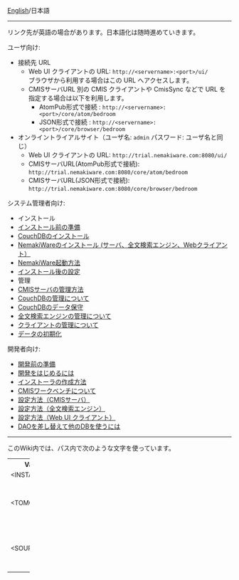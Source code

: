 [English](https://github.com/aegif/NemakiWare/wiki/Home)/日本語
***

リンク先が英語の場合があります。日本語化は随時進めていきます。

ユーザ向け:
* 接続先 URL
  * Web UI クライアントの URL: `http://<servername>:<port>/ui/`  
ブラウザから利用する場合はこの URL へアクセスします。
  * CMISサーバURL
  別の CMIS クライアントや CmisSync などで URL を指定する場合は以下を利用します。
    * AtomPub形式で接続 : `http://<servername>:<port>/core/atom/bedroom`
    * JSON形式で接続 : `http://<servername>:<port>/core/browser/bedroom`
* オンライントライアルサイト（ユーザ名: `admin` パスワード: ユーザ名と同じ）
  * Web UI クライアントの URL:  `http://trial.nemakiware.com:8080/ui/` 
  * CMISサーバURL(AtomPub形式で接続): `http://trial.nemakiware.com:8080/core/atom/bedroom`
  * CMISサーバURL(JSON形式で接続): `http://trial.nemakiware.com:8080/core/browser/bedroom`

システム管理者向け:
* インストール
 * [インストール前の準備](https://github.com/aegif/NemakiWare/wiki/%E3%82%A4%E3%83%B3%E3%82%B9%E3%83%88%E3%83%BC%E3%83%AB%E5%89%8D%E3%81%AE%E6%BA%96%E5%82%99)
 * [CouchDBのインストール](https://github.com/NemakiWare/NemakiWare/wiki/Install-CouchDB)
 * [NemakiWareのインストール (サーバ、全文検索エンジン、Webクライアント）](https://github.com/aegif/NemakiWare/wiki/NemakiWare%E3%81%AE%E3%82%A4%E3%83%B3%E3%82%B9%E3%83%88%E3%83%BC%E3%83%AB)
 * [NemakiWare起動方法](https://github.com/aegif/NemakiWare/wiki/NemakiWare%E8%B5%B7%E5%8B%95%E6%96%B9%E6%B3%95)
 * [インストール後の設定](https://github.com/aegif/NemakiWare/wiki/%E3%82%A4%E3%83%B3%E3%82%B9%E3%83%88%E3%83%BC%E3%83%AB%E5%BE%8C%E3%81%AE%E8%A8%AD%E5%AE%9A)
* 管理
 * [CMISサーバの管理方法](https://github.com/NemakiWare/NemakiWare/wiki/Administration-of-CMIS-server)
 * [CouchDBの管理について](https://github.com/NemakiWare/NemakiWare/wiki/Administration-of-CouchDB)
 * [CouchDBのデータ保守](https://github.com/NemakiWare/NemakiWare/wiki/Dump-or--load-with-CouchDB)
 * [全文検索エンジンの管理について](https://github.com/NemakiWare/NemakiWare/wiki/Administration-of-search-engine)
 * [クライアントの管理について](https://github.com/NemakiWare/NemakiWare/wiki/Administration-of-client)
 * [データの初期化](https://github.com/NemakiWare/NemakiWare/wiki/Data-initialization)

開発者向け:
* [開発前の準備](https://github.com/NemakiWare/NemakiWare/wiki/Prerequisites-for-development)
* [開発をはじめるには](https://github.com/NemakiWare/NemakiWare/wiki/Start-development)
* [インストーラの作成方法](https://github.com/NemakiWare/NemakiWare/wiki/Generate-an-installer)
* [CMISワークベンチについて](https://github.com/NemakiWare/NemakiWare/wiki/CMIS-Workbench%28Simple-client%29)
* [設定方法（CMISサーバ）](https://github.com/NemakiWare/NemakiWare/wiki/Configuration%28CMIS-server%29)
* [設定方法（全文検索エンジン）](https://github.com/NemakiWare/NemakiWare/wiki/Configuration%28search-engine%29)
* [設定方法（Web UI クライアント）](https://github.com/NemakiWare/NemakiWare/wiki/Configuration%28Client%29)
* [DAOを差し替えて他のDBを使うには](https://github.com/aegif/NemakiWare/wiki/Note-on-writing-another-DAO)

---
このWiki内では、パス内で次のような文字を使っています。

<table style="width:10%; border:0; font-size:1em;">
<tr><th>Variable</th><th>Description</th></tr>
<tr><td>&lt;INSTALL_PATH&gt;</td><td>インストーラのパス</td></tr>
<tr><td>&lt;TOMCAT_PATH&gt;</td><td>TOOMCATのインストールパス<br/> <br/>&lt;INSTALL_PATH&gt;/apache-tomcat-8.x.xx/ と同じ</td></tr>
<tr><td>&lt;SOURCE_PATH&gt;</td><td>ソースコードのルートパス。<br/>GitHubからクローンした場合は、NemakiWareフォルダの直下になります。</td></tr>
</table>